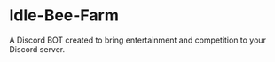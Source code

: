 # Idle-Bee-Farm
A Discord BOT created to bring entertainment and competition to your Discord server.
